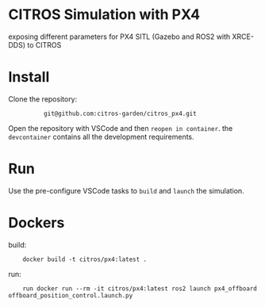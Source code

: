 # CITROS Simulation with PX4

exposing different parameters for PX4 SITL (Gazebo and ROS2 with XRCE-DDS) to CITROS

# Install

Clone the repository:

              git@github.com:citros-garden/citros_px4.git

Open the repository with VSCode and then `reopen in container`. the `devcontainer` contains all the development requirements.

# Run

Use the pre-configure VSCode tasks to `build` and `launch` the simulation.

# Dockers

build:

        docker build -t citros/px4:latest .

run:

        run docker run --rm -it citros/px4:latest ros2 launch px4_offboard offboard_position_control.launch.py